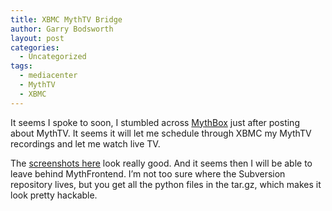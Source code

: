 ```yaml
---
title: XBMC MythTV Bridge
author: Garry Bodsworth
layout: post
categories:
  - Uncategorized
tags:
  - mediacenter
  - MythTV
  - XBMC
---
```

It seems I spoke to soon, I stumbled across [MythBox][1] just after posting about MythTV. It seems it will let me schedule through XBMC my MythTV recordings and let me watch live TV.

The [screenshots here][2] look really good. And it seems then I will be able to leave behind MythFrontend. I&#8217;m not too sure where the Subversion repository lives, but you get all the python files in the tar.gz, which makes it look pretty hackable.

 [1]: http://code.google.com/p/mythbox/
 [2]: http://code.google.com/p/mythbox/wiki/Screenshots